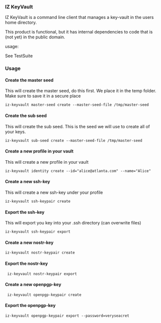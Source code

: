 ### IZ KeyVault

IZ KeyVault is a command line client that manages a key-vault in the users home directory.

This product is functional, but it has internal dependencies to code that is (not yet) in the
public domain.

usage:

See TestSuite

### Usage

#### Create the master seed

This will create the master seed, do this first. We place it in the temp folder. Make sure to save it in a secure place

    iz-keyvault master-seed create --master-seed-file /tmp/master-seed

#### Create the sub seed

This will create the sub seed. This is the seed we will use to create all of your keys.

    iz-keyvault sub-seed create --master-seed-file /tmp/master-seed

#### Create a new profile in your vault

This will create a new profile in your vault

    iz-keyvault identity create --id="alice@atlanta.com" --name="Alice"

#### Create a new ssh-key

This will create a new ssh-key under your profile 

    iz-keyvault ssh-keypair create 

#### Export the ssh-key

This will export you key into your .ssh directory (can overwrite files)

    iz-keyvault ssh-keypair export

#### Create a new nostr-key

    iz-keyvault nostr-keypair create

#### Export the nostr-key

     iz-keyvault nostr-keypair export

#### Create a new openpgp-key

     iz-keyvault openpgp-keypair create

#### Export the openpgp-key

    iz-keyvault openpgp-keypair export --password=veryseacret
